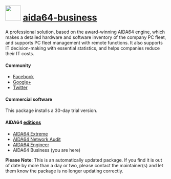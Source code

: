 ﻿# <img src="https://cdn.jsdelivr.net/gh/mkevenaar/chocolatey-packages@ac3929abb895484448ef48cf4d7b8a1760695f94/icons/aida64-business.png" width="48" height="48"/> [aida64-business](https://chocolatey.org/packages/aida64-business)

A professional solution, based on the award-winning AIDA64 engine, which makes a detailed hardware and software inventory of the company PC fleet, and supports PC fleet management with remote functions. It also supports IT decision-making with essential statistics, and helps companies reduce their IT costs.

#### Community

* [Facebook](https://www.facebook.com/AIDA64)
* [Google+](https://plus.google.com/+aida64)
* [Twitter](https://twitter.com/FinalWire)

#### Commercial software

This package installs a 30-day trial version.

#### AIDA64 [editions](http://www.aida64.com/compare-aida64-features)

* [AIDA64 Extreme](https://chocolatey.org/packages/aida64-extreme)
* [AIDA64 Network Audit](https://chocolatey.org/packages/aida64-networkaudit)
* [AIDA64 Engineer](https://chocolatey.org/packages/aida64-engineer)
* AIDA64 Business (you are here)

**Please Note**: This is an automatically updated package. If you find it is
out of date by more than a day or two, please contact the maintainer(s) and
let them know the package is no longer updating correctly.
